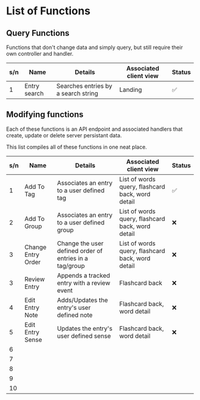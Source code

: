 # List of Functions

## Query Functions

Functions that don't change data and simply query, but still require their own controller and handler.

| s/n | Name         | Details                             | Associated client view | Status |
|-----|--------------|-------------------------------------|------------------------|--------|
| 1   | Entry search | Searches entries by a search string | Landing                | ✅      |

## Modifying functions

Each of these functions is an API endpoint and associated handlers that create, update or delete server persistant data.

This list compiles all of these functions in one neat place.

| s/n | Name               | Details                                                 | Associated client view                           | Status |
|-----|--------------------|---------------------------------------------------------|--------------------------------------------------|--------|
| 1   | Add To Tag         | Associates an entry to a user defined tag               | List of words query, flashcard back, word detail | ✅      |
| 2   | Add To Group       | Associates an entry to a user defined group             | List of words query, flashcard back, word detail | ❌      |
| 3   | Change Entry Order | Change the user defined order of entries in a tag/group | List of words query, flashcard back, word detail | ❌      |
| 3   | Review Entry       | Appends a tracked entry with a review event             | Flashcard back                                   | ❌      |
| 4   | Edit Entry Note    | Adds/Updates the entry's user defined note              | Flashcard back, word detail                      | ❌      |
| 5   | Edit Entry Sense   | Updates the entry's user defined sense                  | Flashcard back, word detail                      | ❌      |
| 6   |                    |                                                         |                                                  |        |
| 7   |                    |                                                         |                                                  |        |
| 8   |                    |                                                         |                                                  |        |
| 9   |                    |                                                         |                                                  |        |
| 10  |                    |                                                         |                                                  |        |